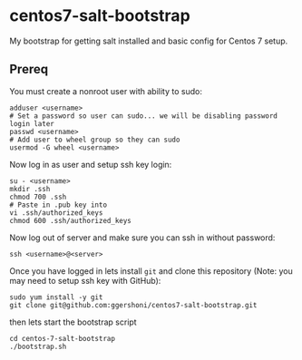 # centos7-salt-bootstrap
My bootstrap for getting salt installed and basic config for Centos 7 setup.

## Prereq
You must create a nonroot user with ability to sudo:

```
adduser <username>
# Set a password so user can sudo... we will be disabling password login later
passwd <username>
# Add user to wheel group so they can sudo
usermod -G wheel <username>
```

Now log in as user and setup ssh key login:
```
su - <username>
mkdir .ssh
chmod 700 .ssh
# Paste in .pub key into 
vi .ssh/authorized_keys
chmod 600 .ssh/authorized_keys
```
Now log out of server and make sure you can ssh in without password:
```
ssh <username>@<server>
```
Once you have logged in lets install `git` and clone this repository (Note: you may need to setup ssh key with GitHub):
```
sudo yum install -y git
git clone git@github.com:ggershoni/centos7-salt-bootstrap.git
```
then lets start the bootstrap script
```
cd centos-7-salt-bootstrap
./bootstrap.sh
```
